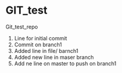 # GIT_test
Git_test_repo

1. Line for initial commit
2. Commit on branch1
3. Added line in file/ barnch1
4. Added new line in maser branch
5. Add ne line on master to push on branch1

